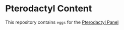 # Pterodactyl Content

This repository contains `eggs` for the [Pterodactyl Panel](https://pterodactyl.io/)

